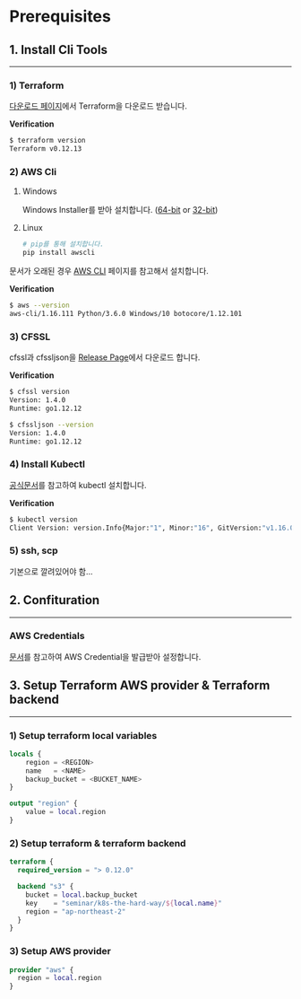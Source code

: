 # **Prerequisites**

## **1. Install Cli Tools**

---

### **1) Terraform**

[다운로드 페이지](https://www.terraform.io/downloads.html)에서 Terraform을 다운로드 받습니다.

**Verification**

```bash
$ terraform version
Terraform v0.12.13
```

### **2) AWS Cli**

1. Windows

   Windows Installer를 받아 설치합니다. ([64-bit](https://s3.amazonaws.com/aws-cli/AWSCLI64PY3.msi) or [32-bit](https://s3.amazonaws.com/aws-cli/AWSCLI32PY3.msi))

2. Linux

   ```bash
   # pip를 통해 설치합니다.
   pip install awscli
   ```

문서가 오래된 경우 [AWS CLI](https://aws.amazon.com/cli) 페이지를 참고해서 설치합니다.

**Verification**

```bash
$ aws --version
aws-cli/1.16.111 Python/3.6.0 Windows/10 botocore/1.12.101
```

### **3) CFSSL**

cfssl과 cfssljson을 [Release Page](https://github.com/cloudflare/cfssl/releases)에서 다운로드 합니다.

**Verification**

```bash
$ cfssl version
Version: 1.4.0
Runtime: go1.12.12

$ cfssljson --version
Version: 1.4.0
Runtime: go1.12.12
```

### **4) Install Kubectl**

[공식문서](https://kubernetes.io/docs/tasks/tools/install-kubectl/)를 참고하여 kubectl 설치합니다.

**Verification**

```bash
$ kubectl version
Client Version: version.Info{Major:"1", Minor:"16", GitVersion:"v1.16.0", GitCommit:"2bd9643cee5b3b3a5ecbd3af49d09018f0773c77", GitTreeState:"clean", BuildDate:"2019-09-18T14:36:53Z", GoVersion:"go1.12.9", Compiler:"gc", Platform:"windows/amd64"}
```

### **5) ssh, scp**

기본으로 깔려있어야 함...

## **2. Confituration**

---

### **AWS Credentials**

[문서](https://docs.aws.amazon.com/cli/latest/userguide/cli-chap-configure.html)를 참고하여 AWS Credential을 발급받아 설정합니다.

## **3. Setup Terraform AWS provider & Terraform backend**

---

### **1) Setup terraform local variables**

```terraform
locals {
    region = <REGION>
    name   = <NAME>
    backup_bucket = <BUCKET_NAME>
}

output "region" {
    value = local.region
}
```

### **2) Setup terraform & terraform backend**

```terraform
terraform {
  required_version = "> 0.12.0"

  backend "s3" {
    bucket = local.backup_bucket
    key    = "seminar/k8s-the-hard-way/${local.name}"
    region = "ap-northeast-2"
  }
}
```

### **3) Setup AWS provider**

```terraform
provider "aws" {
  region = local.region
}
```
